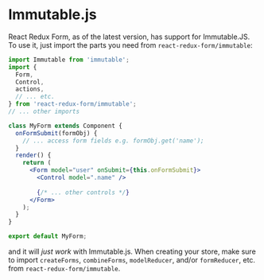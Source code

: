 # Immutable.js

React Redux Form, as of the latest version, has support for Immutable.JS. To use it, just import the parts you need from `react-redux-form/immutable`:

```jsx
import Immutable from 'immutable';
import {
  Form,
  Control,
  actions,
  // ... etc.
} from 'react-redux-form/immutable';
// ... other imports

class MyForm extends Component {
  onFormSubmit(formObj) {
    // ... access form fields e.g. formObj.get('name');
  }
  render() {
    return (
      <Form model="user" onSubmit={this.onFormSubmit}>
        <Control model=".name" />
        
        {/* ... other controls */}
      </Form>
    );
  }
}

export default MyForm;
```

and it will _just work_ with Immutable.js. When creating your store, make sure to import `createForms`, `combineForms`, `modelReducer`, and/or `formReducer`, etc. from `react-redux-form/immutable`.
